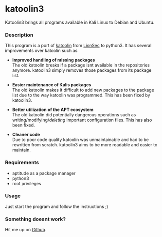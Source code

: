 # katoolin3
Katoolin3 brings all programs available in Kali Linux to Debian and Ubuntu.

### Description
This program is a port of [katoolin](https://github.com/LionSec/katoolin) from [LionSec](https://github.com/LionSec) to python3. It has several improvements over katoolin such as
- __Improved handling of missing packages__   
The old katoolin breaks if a package isnt available in the repositories anymore. katoolin3 simply removes those packages from its package list.

- __Easier maintenance of Kalis packages__   
The old katoolin makes it difficult to add new packages to the package list due to the way katoolin was programmed. This has been fixed by katoolin3.

- __Better utilization of the APT ecosystem__   
The old katoolin did potentially dangerous operations such as writing/modifying/*deleting* important configuration files. This has also been fixed.

- __Cleaner code__   
Due to poor code quality katoolin was unmaintainable and had to be rewritten from scratch. katoolin3 aims to be more readable and easier to maintain.

### Requirements
- aptitude as a package manager
- python3
- root privileges

### Usage
Just start the program and follow the instructions ;)

### Something doesnt work?
Hit me up on [Github](https://github.com/s-h-3-l-l/katoolin).